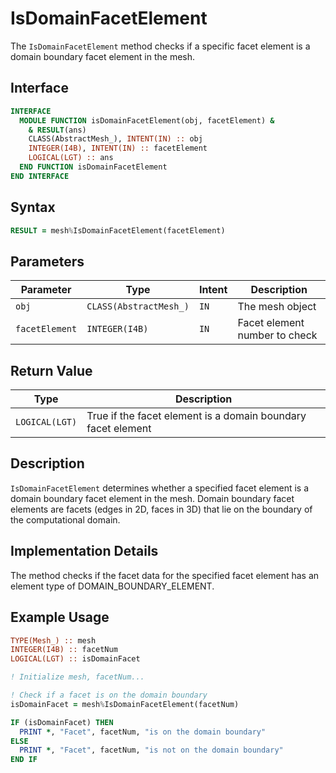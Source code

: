 # IsDomainFacetElement

The `IsDomainFacetElement` method checks if a specific facet element is a domain boundary facet element in the mesh.

## Interface

```fortran
INTERFACE
  MODULE FUNCTION isDomainFacetElement(obj, facetElement) &
    & RESULT(ans)
    CLASS(AbstractMesh_), INTENT(IN) :: obj
    INTEGER(I4B), INTENT(IN) :: facetElement
    LOGICAL(LGT) :: ans
  END FUNCTION isDomainFacetElement
END INTERFACE
```

## Syntax

```fortran
RESULT = mesh%IsDomainFacetElement(facetElement)
```

## Parameters

| Parameter      | Type                   | Intent | Description                   |
| -------------- | ---------------------- | ------ | ----------------------------- |
| `obj`          | `CLASS(AbstractMesh_)` | `IN`   | The mesh object               |
| `facetElement` | `INTEGER(I4B)`         | `IN`   | Facet element number to check |

## Return Value

| Type           | Description                                                  |
| -------------- | ------------------------------------------------------------ |
| `LOGICAL(LGT)` | True if the facet element is a domain boundary facet element |

## Description

`IsDomainFacetElement` determines whether a specified facet element is a domain boundary facet element in the mesh. Domain boundary facet elements are facets (edges in 2D, faces in 3D) that lie on the boundary of the computational domain.

## Implementation Details

The method checks if the facet data for the specified facet element has an element type of DOMAIN_BOUNDARY_ELEMENT.

## Example Usage

```fortran
TYPE(Mesh_) :: mesh
INTEGER(I4B) :: facetNum
LOGICAL(LGT) :: isDomainFacet

! Initialize mesh, facetNum...

! Check if a facet is on the domain boundary
isDomainFacet = mesh%IsDomainFacetElement(facetNum)

IF (isDomainFacet) THEN
  PRINT *, "Facet", facetNum, "is on the domain boundary"
ELSE
  PRINT *, "Facet", facetNum, "is not on the domain boundary"
END IF
```

